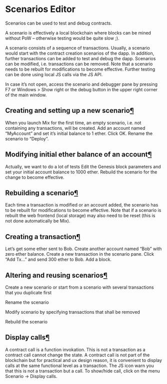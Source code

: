 # Scenarios Editor

Scenarios can be used to test and debug contracts.

A scenario is effectively a local blockchain where blocks can be mined without PoW – otherwise testing would be quite slow ;\).

A scenario consists of a sequence of transactions. Usually, a scenario would start with the contract creation scenarios of the dapp. In addition, further transactions can be added to test and debug the dapp. Scenarios can be modified, i.e. transactions can be removed. Note that a scenario needs to be rebuilt for modifications to become effective. Further testing can be done using local JS calls via the JS API.

In case it’s not open, access the scenario and debugger pane by pressing F7 or Windows &gt; Show right or the debug button in the upper right corner of the main window.

## Creating and setting up a new scenario[¶](scenarios-editor.md)

When you launch Mix for the first time, an empty scenario, i.e. not containing any transactions, will be created. Add an account named “MyAccount” and set it’s initial balance to 1 ether. Click OK. Rename the scenario to “Deploy”.

## Modifying initial ether balance of an account[¶](scenarios-editor.md)

Actually, we want to do a lot of tests Edit the Genesis block parameters and set your initial account balance to 1000 ether. Rebuild the scenario for the change to become effective.

## Rebuilding a scenario[¶](scenarios-editor.md)

Each time a transaction is modified or an account added, the scenario has to be rebuilt for modifications to become effective. Note that if a scenario is rebuilt the web frontend \(local storage\) may also need to be reset \(this is not done automatically be Mix\).

## Creating a transaction[¶](scenarios-editor.md)

Let’s get some ether sent to Bob. Create another account named “Bob” with zero ether balance. Create a new transaction in the scenario pane. Click “Add Tx…” and send 300 ether to Bob. Add a block.

## Altering and reusing scenarios[¶](scenarios-editor.md)

Create a new scenario or start from a scenario with several transactions that you duplicate first

Rename the scenario

Modify scenario by specifying transactions that shall be removed

Rebuild the scenario

## Display calls[¶](scenarios-editor.md)

A contract call is a function invokation. This is not a transaction as a contract call cannot change the state. A contract call is not part of the blockchain but for practical and ux design reason, it is convenient to display calls at the same functional level as a transaction. The JS icon warn you that this is not a transaction but a call. To show/hide call, click on the menu Scenario -&gt; Display calls.

